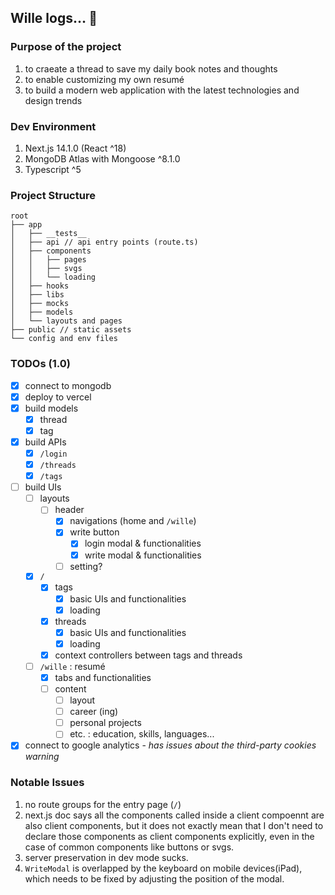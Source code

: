 ## Wille logs&hellip; 🍊

### Purpose of the project

1. to craeate a thread to save my daily book notes and thoughts
2. to enable customizing my own resumé
3. to build a modern web application with the latest technologies and design trends

### Dev Environment

1. Next.js 14.1.0 (React ^18)
2. MongoDB Atlas with Mongoose ^8.1.0
3. Typescript ^5

### Project Structure

```
root
├── app
│   ├── __tests__
│   ├── api // api entry points (route.ts)
│   ├── components
│   │   ├── pages
│   │   ├── svgs
│   │   └── loading
│   ├── hooks
│   ├── libs
│   ├── mocks
│   ├── models
│   └── layouts and pages
├── public // static assets
└── config and env files
```

### TODOs (1.0)

- [x] connect to mongodb
- [x] deploy to vercel
- [x] build models
  - [x] thread
  - [x] tag
- [x] build APIs
  - [x] `/login`
  - [x] `/threads`
  - [x] `/tags`
- [ ] build UIs
  - [ ] layouts
    - [ ] header
      - [x] navigations (home and `/wille`)
      - [x] write button
        - [x] login modal & functionalities
        - [x] write modal & functionalities
      - [ ] setting?
  - [x] `/`
    - [x] tags
      - [x] basic UIs and functionalities
      - [x] loading
    - [x] threads
      - [x] basic UIs and functionalities
      - [x] loading
    - [x] context controllers between tags and threads
  - [ ] `/wille` : resumé
    - [x] tabs and functionalities
    - [ ] content
      - [ ] layout
      - [ ] career (ing)
      - [ ] personal projects
      - [ ] etc. : education, skills, languages...
- [x] connect to google analytics - _has issues about the third-party cookies warning_

### Notable Issues

1. no route groups for the entry page (`/`)
2. next.js doc says all the components called inside a client compoennt are also client components, but it does not exactly mean that I don't need to declare those components as client components explicitly, even in the case of common components like buttons or svgs.
3. server preservation in dev mode sucks.
4. `WriteModal` is overlapped by the keyboard on mobile devices(iPad), which needs to be fixed by adjusting the position of the modal.
